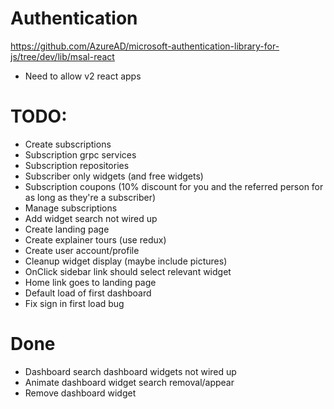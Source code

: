# Authentication
https://github.com/AzureAD/microsoft-authentication-library-for-js/tree/dev/lib/msal-react

- Need to allow v2 react apps


# TODO:
- Create subscriptions
- Subscription grpc services
- Subscription repositories
- Subscriber only widgets (and free widgets)
- Subscription coupons (10% discount for you and the referred person for as long as they're a subscriber)
- Manage subscriptions
- Add widget search not wired up
- Create landing page
- Create explainer tours (use redux)
- Create user account/profile
- Cleanup widget display (maybe include pictures)
- OnClick sidebar link should select relevant widget
- Home link goes to landing page
- Default load of first dashboard
- Fix sign in first load bug

# Done
- Dashboard search dashboard widgets not wired up
- Animate dashboard widget search removal/appear
- Remove dashboard widget
